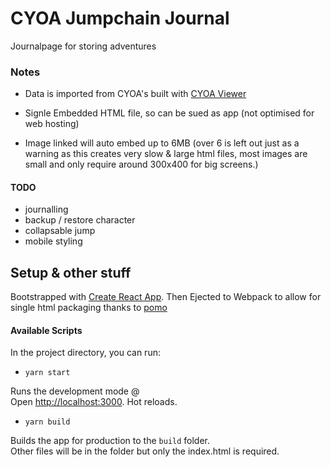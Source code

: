 # CYOA Jumpchain Journal

Journalpage for storing adventures

### Notes

- Data is imported from CYOA's built with [CYOA Viewer](https://github.com/aronedwards91/CYOA-Viewer)

- Signle Embedded HTML file, so can be sued as app (not optimised for web hosting)

- Image linked will auto embed up to 6MB (over 6 is left out just as a warning as this creates very slow & large html files, most images are small and only require around 300x400 for big screens.)

#### TODO
- journalling
- backup / restore character
- collapsable jump
- mobile styling

## Setup & other stuff

Bootstrapped with [Create React App](https://github.com/facebook/create-react-app). Then Ejected to Webpack to allow for single html packaging thanks to [pomo](https://stackoverflow.com/questions/51949719/is-there-a-way-to-build-a-react-app-in-a-single-html-file)

#### Available Scripts

In the project directory, you can run:

- `yarn start`

Runs the development mode @ <br />
Open [http://localhost:3000](http://localhost:3000). Hot reloads.

- `yarn build`

Builds the app for production to the `build` folder.<br />
Other files will be in the folder but only the index.html is required.

